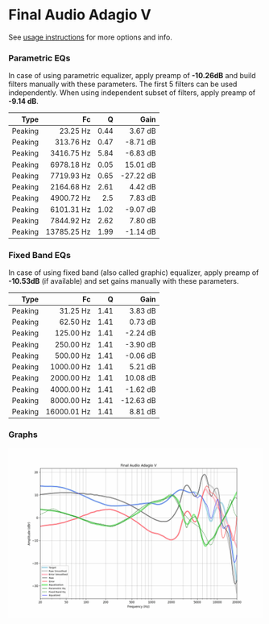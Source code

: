 # Final Audio Adagio V
See [usage instructions](https://github.com/jaakkopasanen/AutoEq#usage) for more options and info.

### Parametric EQs
In case of using parametric equalizer, apply preamp of **-10.26dB** and build filters manually
with these parameters. The first 5 filters can be used independently.
When using independent subset of filters, apply preamp of **-9.14 dB**.

| Type    | Fc          |    Q | Gain      |
|--------:|------------:|-----:|----------:|
| Peaking | 23.25 Hz    | 0.44 | 3.67 dB   |
| Peaking | 313.76 Hz   | 0.47 | -8.71 dB  |
| Peaking | 3416.75 Hz  | 5.84 | -6.83 dB  |
| Peaking | 6978.18 Hz  | 0.05 | 15.01 dB  |
| Peaking | 7719.93 Hz  | 0.65 | -27.22 dB |
| Peaking | 2164.68 Hz  | 2.61 | 4.42 dB   |
| Peaking | 4900.72 Hz  | 2.5  | 7.83 dB   |
| Peaking | 6101.31 Hz  | 1.02 | -9.07 dB  |
| Peaking | 7844.92 Hz  | 2.62 | 7.80 dB   |
| Peaking | 13785.25 Hz | 1.99 | -1.14 dB  |

### Fixed Band EQs
In case of using fixed band (also called graphic) equalizer, apply preamp of **-10.53dB**
(if available) and set gains manually with these parameters.

| Type    | Fc          |    Q | Gain      |
|--------:|------------:|-----:|----------:|
| Peaking | 31.25 Hz    | 1.41 | 3.83 dB   |
| Peaking | 62.50 Hz    | 1.41 | 0.73 dB   |
| Peaking | 125.00 Hz   | 1.41 | -2.24 dB  |
| Peaking | 250.00 Hz   | 1.41 | -3.90 dB  |
| Peaking | 500.00 Hz   | 1.41 | -0.06 dB  |
| Peaking | 1000.00 Hz  | 1.41 | 5.21 dB   |
| Peaking | 2000.00 Hz  | 1.41 | 10.08 dB  |
| Peaking | 4000.00 Hz  | 1.41 | -1.62 dB  |
| Peaking | 8000.00 Hz  | 1.41 | -12.63 dB |
| Peaking | 16000.01 Hz | 1.41 | 8.81 dB   |

### Graphs
![](./Final%20Audio%20Adagio%20V.png)